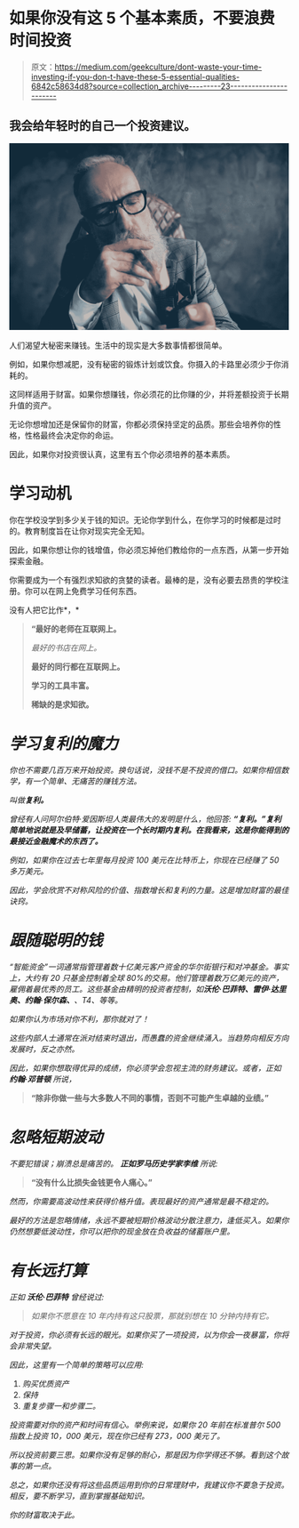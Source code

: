 # 如果你没有这 5 个基本素质，不要浪费时间投资

> 原文：<https://medium.com/geekculture/dont-waste-your-time-investing-if-you-don-t-have-these-5-essential-qualities-6842c58634d8?source=collection_archive---------23----------------------->

## 我会给年轻时的自己一个投资建议。

![](img/fa8cbc8c8f7500b0a7e8ab0c831379a1.png)

人们渴望大秘密来赚钱。生活中的现实是大多数事情都很简单。

例如，如果你想减肥，没有秘密的锻炼计划或饮食。你摄入的卡路里必须少于你消耗的。

这同样适用于财富。如果你想赚钱，你必须花的比你赚的少，并将差额投资于长期升值的资产。

无论你想增加还是保留你的财富，你都必须保持坚定的品质。那些会培养你的性格，性格最终会决定你的命运。

因此，如果你对投资很认真，这里有五个你必须培养的基本素质。

# 学习动机

你在学校没学到多少关于钱的知识。无论你学到什么，在你学习的时候都是过时的。教育制度旨在让你对现实完全无知。

因此，如果你想让你的钱增值，你必须忘掉他们教给你的一点东西，从第一步开始探索金融。

你需要成为一个有强烈求知欲的贪婪的读者。最棒的是，没有必要去昂贵的学校注册。你可以在网上免费学习任何东西。

没有人把它比作*，*

> ****“最好的老师在互联网上。****
> 
> *最好的书店在网上。*
> 
> ****最好的同行都在互联网上。****
> 
> ****学习的工具丰富。****
> 
> ****稀缺的是求知欲。****

# *学习复利的魔力*

*你也不需要几百万来开始投资。换句话说，没钱不是不投资的借口。如果你相信数学，有一个简单、无痛苦的赚钱方法。*

*叫做**复利。***

*曾经有人问阿尔伯特·爱因斯坦人类最伟大的发明是什么，他回答: ***“复利。”复利简单地说就是及早储蓄，让投资在一个长时期内复利。在我看来，这是你能得到的最接近金融魔术的东西了。****

*例如，如果你在过去七年里每月投资 100 美元在比特币上，你现在已经赚了 50 多万美元。*

*因此，学会欣赏不对称风险的价值、指数增长和复利的力量。这是增加财富的最佳诀窍。*

# *跟随聪明的钱*

*“智能资金”一词通常指管理着数十亿美元客户资金的华尔街银行和对冲基金。事实上，大约有 20 只基金控制着全球 80%的交易。他们管理着数万亿美元的资产，雇佣着最优秀的员工。这些基金由精明的投资者控制，如**沃伦·巴菲特、雷伊·达里奥、约翰·保尔森、**、T4、等等。*

*如果你认为市场对你不利，那你就对了！*

*这些内部人士通常在派对结束时退出，而愚蠢的资金继续涌入。当趋势向相反方向发展时，反之亦然。*

*因此，如果你想取得优异的成绩，你必须学会忽视主流的财务建议。或者，正如 ***约翰·邓普顿*** 所说，*

> ****“除非你做一些与大多数人不同的事情，否则不可能产生卓越的业绩。”****

# *忽略短期波动*

*不要犯错误；崩溃总是痛苦的。 ***正如罗马历史学家李维*** 所说:*

> ****“没有什么比损失金钱更令人痛心。”****

*然而，你需要高波动性来获得价格升值。表现最好的资产通常是最不稳定的。*

*最好的方法是忽略情绪，永远不要被短期价格波动分散注意力，逢低买入。如果你仍然想要低波动性，你可以把你的现金放在负收益的储蓄账户里。*

# *有长远打算*

*正如 ***沃伦·巴菲特*** 曾经说过:*

> *如果你不愿意在 10 年内持有这只股票，那就别想在 10 分钟内持有它。*

*对于投资，你必须有长远的眼光。如果你买了一项投资，以为你会一夜暴富，你将会非常失望。*

*因此，这里有一个简单的策略可以应用:*

1.  *购买优质资产*
2.  *保持*
3.  *重复步骤一和步骤二。*

*投资需要对你的资产和时间有信心。举例来说，如果你 20 年前在标准普尔 500 指数上投资 10，000 美元，现在你已经有 273，000 美元了。*

*所以投资前要三思。如果你没有足够的耐心，那是因为你学得还不够。看到这个故事的第一点。*

*总之，如果你还没有将这些品质运用到你的日常理财中，我建议你不要急于投资。相反，要不断学习，直到掌握基础知识。*

*你的财富取决于此。*